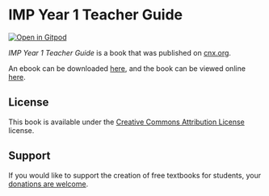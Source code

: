 # IMP Year 1 Teacher Guide

[![Open in Gitpod](https://gitpod.io/button/open-in-gitpod.svg)](https://gitpod.io/from-referrer/)

_IMP Year 1 Teacher Guide_ is a book that was published on [cnx.org](https://cnx.org/).

An ebook can be downloaded [here](https://github.com/cnx-user-books/cnxbook-imp-year-1-teacher-guide/releases/latest), and the book can be viewed online [here](https://github.com/cnx-user-books/cnxbook-imp-year-1-teacher-guide/releases/latest).

## License
This book is available under the [Creative Commons Attribution License](./LICENSE) license.

## Support
If you would like to support the creation of free textbooks for students, your [donations are welcome](https://riceconnect.rice.edu/donation/support-openstax-banner).
